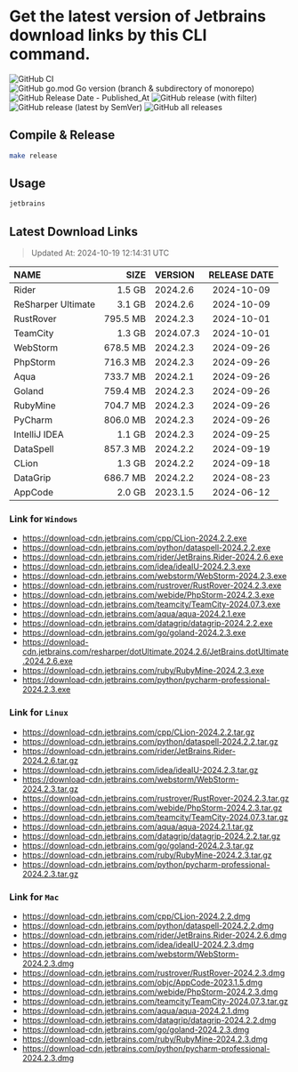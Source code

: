 # Get the latest version of Jetbrains download links by this CLI command.

![GitHub CI](https://github.com/designinlife/jetbrains/actions/workflows/ci.yml/badge.svg)
![GitHub go.mod Go version (branch & subdirectory of monorepo)](https://img.shields.io/github/go-mod/go-version/designinlife/jetbrains/master)
![GitHub Release Date - Published_At](https://img.shields.io/github/release-date/designinlife/jetbrains)
![GitHub release (with filter)](https://img.shields.io/github/v/release/designinlife/jetbrains)
![GitHub release (latest by SemVer)](https://img.shields.io/github/downloads/designinlife/jetbrains/v1.1.10/total)
![GitHub all releases](https://img.shields.io/github/downloads/designinlife/jetbrains/total)

## Compile & Release

```bash
make release
```

## Usage

```bash
jetbrains
```

## Latest Download Links

> Updated At: 2024-10-19 12:14:31 UTC

| NAME | SIZE | VERSION | RELEASE DATE |
| :-- | --: | :-- | :--: |
| Rider | 1.5 GB | 2024.2.6 | 2024-10-09 |
| ReSharper Ultimate | 3.1 GB | 2024.2.6 | 2024-10-09 |
| RustRover | 795.5 MB | 2024.2.3 | 2024-10-01 |
| TeamCity | 1.3 GB | 2024.07.3 | 2024-10-01 |
| WebStorm | 678.5 MB | 2024.2.3 | 2024-09-26 |
| PhpStorm | 716.3 MB | 2024.2.3 | 2024-09-26 |
| Aqua | 733.7 MB | 2024.2.1 | 2024-09-26 |
| Goland | 759.4 MB | 2024.2.3 | 2024-09-26 |
| RubyMine | 704.7 MB | 2024.2.3 | 2024-09-26 |
| PyCharm | 806.0 MB | 2024.2.3 | 2024-09-26 |
| IntelliJ IDEA | 1.1 GB | 2024.2.3 | 2024-09-25 |
| DataSpell | 857.3 MB | 2024.2.2 | 2024-09-19 |
| CLion | 1.3 GB | 2024.2.2 | 2024-09-18 |
| DataGrip | 686.7 MB | 2024.2.2 | 2024-08-23 |
| AppCode | 2.0 GB | 2023.1.5 | 2024-06-12 |

### Link for `Windows`

* <https://download-cdn.jetbrains.com/cpp/CLion-2024.2.2.exe>
* <https://download-cdn.jetbrains.com/python/dataspell-2024.2.2.exe>
* <https://download-cdn.jetbrains.com/rider/JetBrains.Rider-2024.2.6.exe>
* <https://download-cdn.jetbrains.com/idea/ideaIU-2024.2.3.exe>
* <https://download-cdn.jetbrains.com/webstorm/WebStorm-2024.2.3.exe>
* <https://download-cdn.jetbrains.com/rustrover/RustRover-2024.2.3.exe>
* <https://download-cdn.jetbrains.com/webide/PhpStorm-2024.2.3.exe>
* <https://download-cdn.jetbrains.com/teamcity/TeamCity-2024.07.3.exe>
* <https://download-cdn.jetbrains.com/aqua/aqua-2024.2.1.exe>
* <https://download-cdn.jetbrains.com/datagrip/datagrip-2024.2.2.exe>
* <https://download-cdn.jetbrains.com/go/goland-2024.2.3.exe>
* <https://download-cdn.jetbrains.com/resharper/dotUltimate.2024.2.6/JetBrains.dotUltimate.2024.2.6.exe>
* <https://download-cdn.jetbrains.com/ruby/RubyMine-2024.2.3.exe>
* <https://download-cdn.jetbrains.com/python/pycharm-professional-2024.2.3.exe>

### Link for `Linux`

* <https://download-cdn.jetbrains.com/cpp/CLion-2024.2.2.tar.gz>
* <https://download-cdn.jetbrains.com/python/dataspell-2024.2.2.tar.gz>
* <https://download-cdn.jetbrains.com/rider/JetBrains.Rider-2024.2.6.tar.gz>
* <https://download-cdn.jetbrains.com/idea/ideaIU-2024.2.3.tar.gz>
* <https://download-cdn.jetbrains.com/webstorm/WebStorm-2024.2.3.tar.gz>
* <https://download-cdn.jetbrains.com/rustrover/RustRover-2024.2.3.tar.gz>
* <https://download-cdn.jetbrains.com/webide/PhpStorm-2024.2.3.tar.gz>
* <https://download-cdn.jetbrains.com/teamcity/TeamCity-2024.07.3.tar.gz>
* <https://download-cdn.jetbrains.com/aqua/aqua-2024.2.1.tar.gz>
* <https://download-cdn.jetbrains.com/datagrip/datagrip-2024.2.2.tar.gz>
* <https://download-cdn.jetbrains.com/go/goland-2024.2.3.tar.gz>
* <https://download-cdn.jetbrains.com/ruby/RubyMine-2024.2.3.tar.gz>
* <https://download-cdn.jetbrains.com/python/pycharm-professional-2024.2.3.tar.gz>

### Link for `Mac`

* <https://download-cdn.jetbrains.com/cpp/CLion-2024.2.2.dmg>
* <https://download-cdn.jetbrains.com/python/dataspell-2024.2.2.dmg>
* <https://download-cdn.jetbrains.com/rider/JetBrains.Rider-2024.2.6.dmg>
* <https://download-cdn.jetbrains.com/idea/ideaIU-2024.2.3.dmg>
* <https://download-cdn.jetbrains.com/webstorm/WebStorm-2024.2.3.dmg>
* <https://download-cdn.jetbrains.com/rustrover/RustRover-2024.2.3.dmg>
* <https://download-cdn.jetbrains.com/objc/AppCode-2023.1.5.dmg>
* <https://download-cdn.jetbrains.com/webide/PhpStorm-2024.2.3.dmg>
* <https://download-cdn.jetbrains.com/teamcity/TeamCity-2024.07.3.tar.gz>
* <https://download-cdn.jetbrains.com/aqua/aqua-2024.2.1.dmg>
* <https://download-cdn.jetbrains.com/datagrip/datagrip-2024.2.2.dmg>
* <https://download-cdn.jetbrains.com/go/goland-2024.2.3.dmg>
* <https://download-cdn.jetbrains.com/ruby/RubyMine-2024.2.3.dmg>
* <https://download-cdn.jetbrains.com/python/pycharm-professional-2024.2.3.dmg>
